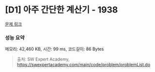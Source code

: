 # [D1] 아주 간단한 계산기 - 1938 

[문제 링크](https://swexpertacademy.com/main/code/problem/problemDetail.do?contestProbId=AV5PjsYKAMIDFAUq) 

### 성능 요약

메모리: 42,460 KB, 시간: 99 ms, 코드길이: 86 Bytes



> 출처: SW Expert Academy, https://swexpertacademy.com/main/code/problem/problemList.do
